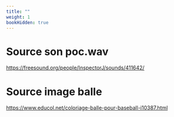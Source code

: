 ```yaml
---
title: ""
weight: 1
bookHidden: true
---
```



# Source son poc.wav


https://freesound.org/people/InspectorJ/sounds/411642/


# Source image balle


https://www.educol.net/coloriage-balle-pour-baseball-i10387.html

